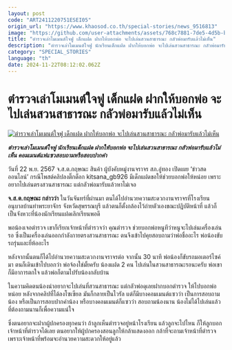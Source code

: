 ```yaml
---
layout: post
code: "ART2411220751ESEI05"
origin_url: "https://www.khaosod.co.th/special-stories/news_9516813"
image: "https://github.com/user-attachments/assets/768c7881-7de5-4d5b-b10f-ce73a8e51818"
title: "ตำรวจเล่าโมเมนต์ใจฟู เด็กแฝด ฝากให้บอกพ่อ จะไปเล่นสวนสาธารณะ กลัวพ่อมารับแล้วไม่เห็น"
description: "ตำรวจเล่าโมเมนต์ใจฟู นักเรียนเด็กแฝด ฝากให้บอกพ่อ จะไปเล่นสวนสาธารณะ กลัวพ่อมารับแล้วไม่เห็น คอมเมนต์แห่แซวสอบถามหรือสอบปากคำ "
category: "SPECIAL_STORIES"
language: "th"
date: 2024-11-22T08:12:02.062Z
---
```


# ตำรวจเล่าโมเมนต์ใจฟู เด็กแฝด ฝากให้บอกพ่อ จะไปเล่นสวนสาธารณะ กลัวพ่อมารับแล้วไม่เห็น

[![ตำรวจเล่าโมเมนต์ใจฟู เด็กแฝด ฝากให้บอกพ่อ จะไปเล่นสวนสาธารณะ กลัวพ่อมารับแล้วไม่เห็น](https://www.khaosod.co.th/wpapp/uploads/2024/11/twin-2.jpg "ตำรวจเล่าโมเมนต์ใจฟู เด็กแฝด ฝากให้บอกพ่อ จะไปเล่นสวนสาธารณะ กลัวพ่อมารับแล้วไม่เห็น")](https://www.khaosod.co.th/wpapp/uploads/2024/11/twin-2.jpg)

_**ตำรวจเล่าโมเมนต์ใจฟู นักเรียนเด็กแฝด ฝากให้บอกพ่อ จะไปเล่นสวนสาธารณะ กลัวพ่อมารับแล้วไม่เห็น คอมเมนต์แห่แซวสอบถามหรือสอบปากคำ**_

วันที่ 22 พ.ย. 2567 จ.ส.ต.กฤษณะ สินค้า ผู้บังคับหมู่งานจราจร สภ.อู่ทอง เปิดเผย ‘ข่าวสดออนไลน์’ กรณีโพสต์คลิปลงติ๊กต็อก kitsana\_gb926 มีเด็กแฝดขอให้ช่วยบอกพ่อให้หน่อย เพราะอยากไปเล่นตรงสวนสาธารณะ แต่กลัวพ่อมารับแล้วหาไม่เจอ

**จ.ส.ต.กฤษณะ กล่าวว่า** ในวันจันทร์ที่ผ่านมา ตนได้ไปอำนวยความสะดวกงานจราจรที่โรงเรียนอนุบาลบ้านท่าพระยาจักร จังหวัดสุพรรณบุรี แล้วตนก็ตั้งกล้องไว้ถ่ายตัวเองขณะปฎิบัติหน้าที่ แล้วก็เป็นจังหวะที่น้องนักเรียนแฝดเลิกเรียนพอดี

พอน้องเจอตำรวจ เขาก็เรียกเจ้าหน้าที่ตำรวจว่า คุณตำรวจ ช่วยบอกพ่อหนูทีว่าหนูจะไปเล่นเครื่องเล่นรอ ซึ่งเป็นเครื่องเล่นออกกำลังกายตรงสวนสาธารณะ ตนจึงเข้าไปคุยสอบถามว่าพ่อชื่ออะไร พ่อน้องขับรถรุ่นและยี่ห้ออะไร

หลังจากนั้นตนก็ได้ไปอำนวยความสะดวกงานจราจรต่อ จากนั้น 30 นาที พ่อน้องก็ขับรถมอเตอร์ไซค์มา ตนก็เดินเข้าไปบอกว่า พ่อจ้องใช่มั้ยครับ น้องแฝด 2 คน ไปเล่นในสวนสาธารณะรอนะครับ พ่อเขาก็มีอาการตกใจ แล้วพ่อก็ตามไปรับน้องกลับบ้าน

ในความคิดตนน้องน่าอยากจะไปเล่นที่สวนสาธารณะ แต่กลัวพ่อดุเลยฝากบอกตำรวจ ให้ไปบอกพ่อหน่อย หลังจากคลิปที่ได้ลงโซเซียล มันก็กลายเป็นไวรัล แต่ก็มีบางคอมเมนต์แซวว่า เป็นการสอบถามน้อง หรือเป็นการสอบปากคำน้อง หรือบางคอมเมนต์ก็แซวว่า สอบถามน้องนาน น้องไม่ได้ไปเล่นแล้ว ที่ต้องถามนานก็เพื่อความแน่ใจ

ซึ่งตนอยากจะฝากผู้ปกครองทุกคนว่า ถ้าลูกเห็นตำรวจอยู่หน้าโรงเรียน แล้วลูกจะไปไหน ก็ให้ลูกบอกเจ้าหน้าที่ตำรวจได้เลย ตนอยากให้ผู้ปกครองสอนลูกให้กล้าแสดงออก กล้าที่จะถามเจ้าหน้าที่ตำรวจ เพราะเจ้าหน้าที่พร้อมจะอำนวยความสะดวกให้อยู่แล้ว